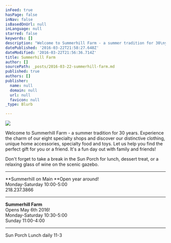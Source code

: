 ```yaml
---
inFeed: true
hasPage: false
inNav: false
isBasedOnUrl: null
inLanguage: null
starred: false
keywords: []
description: "Welcome to Summerhill Farm - a summer tradition for 30\nyears.\_ Experience the charm of\_ our eight specialty shops and\ndiscover our distinctive clothing, unique home accessories, specialty food and\ntoys.\_ Let us help you find the perfect gift for you or a friend. It's a\nfun day out with family and friends!"
datePublished: '2016-03-22T21:58:27.648Z'
dateModified: '2016-03-22T21:56:36.714Z'
title: Summerhill Farm
author: []
sourcePath: _posts/2016-03-22-summerhill-farm.md
published: true
authors: []
publisher:
  name: null
  domain: null
  url: null
  favicon: null
_type: Blurb

---
```

![](https://the-grid-user-content.s3-us-west-2.amazonaws.com/7eb22788-29fd-4fcc-adaf-1066ca4ed4ad.jpg)

Welcome to Summerhill Farm - a summer tradition for 30
years.  Experience the charm of  our eight specialty shops and
discover our distinctive clothing, unique home accessories, specialty food and
toys.  Let us help you find the perfect gift for you or a friend. It's a
fun day out with family and friends!

Don't forget to take a break in the Sun Porch for lunch,
dessert treat, or a relaxing glass of wine on the scenic gazebo.

****

**Summerhill on Main **Open year
around!  
Monday-Saturday 10:00-5:00  
218.237.3866

****

**Summerhill Farm**  
Opens May 6th 2016!  
Monday-Saturday 10:30-5:00  
Sunday 11:00-4:00

************************

Sun Porch Lunch daily 11-3